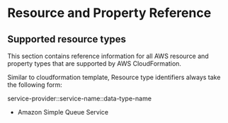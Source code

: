 # Resource and Property Reference

## Supported resource types

This section contains reference information for all AWS resource and property types that are supported by AWS CloudFormation.

Similar to cloudformation template, Resource type identifiers always take the following form:

service-provider::service-name::data-type-name

- Amazon Simple Queue Service 